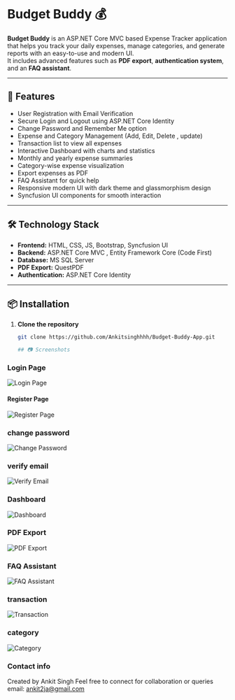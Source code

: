 ﻿# Budget Buddy 💰

**Budget Buddy** is an ASP.NET Core MVC based Expense Tracker application that helps you track your daily expenses, manage categories, and generate reports with an easy-to-use and modern UI.  
It includes advanced features such as **PDF export**, **authentication system**, and an **FAQ assistant**.


---

## 🚀 Features

- User Registration with Email Verification
- Secure Login and Logout using ASP.NET Core Identity
- Change Password and Remember Me option
- Expense and Category Management (Add, Edit, Delete , update)
- Transaction list to view all expenses
- Interactive Dashboard with charts and statistics
- Monthly and yearly expense summaries
- Category-wise expense visualization
- Export expenses as PDF
- FAQ Assistant for quick help
- Responsive modern UI with dark theme and glassmorphism design
- Syncfusion UI components for smooth interaction

---

## 🛠 Technology Stack

- **Frontend:** HTML, CSS, JS, Bootstrap, Syncfusion UI  
- **Backend:** ASP.NET Core MVC , Entity Framework Core (Code First)  
- **Database:**  MS SQL Server  
- **PDF Export:** QuestPDF  
- **Authentication:** ASP.NET Core Identity  

---

## 📦 Installation

1. **Clone the repository**
   ```bash
   git clone https://github.com/Ankitsinghhhh/Budget-Buddy-App.git

   ## 📷 Screenshots

### Login Page
![Login Page](wwwroot/images/Login.png)

#### Register Page
![Register Page](wwwroot/images/Register.png)

### change password
![Change Password](wwwroot/images/ChangePassword.png)

### verify email
![Verify Email](wwwroot/images/VerifyEmail.png)

### Dashboard
![Dashboard](wwwroot/images/Dashboard.png)

### PDF Export
![PDF Export](wwwroot/images/pdf-export.png)

### FAQ Assistant
![FAQ Assistant](wwwroot/images/faqassistant.png)

### transaction
![Transaction](wwwroot/images/transaction.png)

### category	
![Category](wwwroot/images/category.png)
 
 ### Contact info
 Created by Ankit Singh 
 Feel free to connect for collaboration or queries
 email: ankit2ja@gmail.com